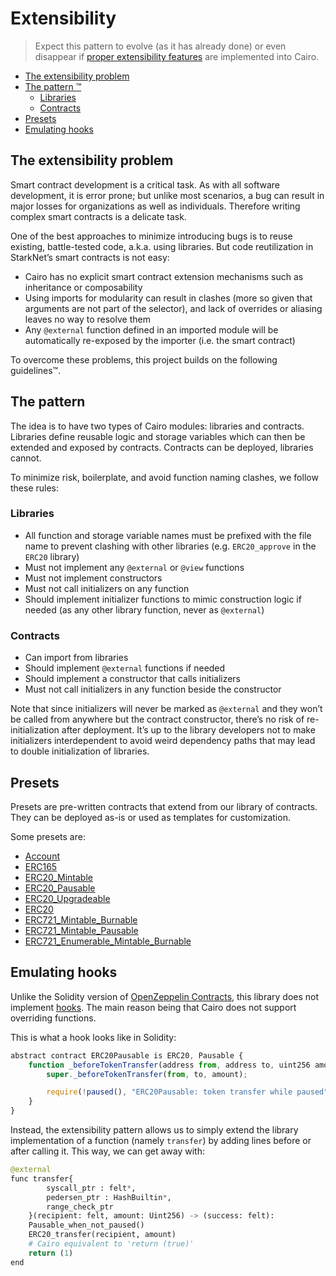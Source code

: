 # Extensibility

> Expect this pattern to evolve (as it has already done) or even disappear if [proper extensibility features](https://community.starknet.io/t/contract-extensibility-pattern/210/11?u=martriay) are implemented into Cairo.

* [The extensibility problem](#the-extensibility-problem)
* [The pattern ™️](#the-pattern)
  * [Libraries](#libraries)
  * [Contracts](#contracts)
* [Presets](#presets)
* [Emulating hooks](#emulating-hooks)

## The extensibility problem

Smart contract development is a critical task. As with all software development, it is error prone; but unlike most scenarios, a bug can result in major losses for organizations as well as individuals. Therefore writing complex smart contracts is a delicate task.

One of the best approaches to minimize introducing bugs is to reuse existing, battle-tested code, a.k.a. using libraries. But code reutilization in StarkNet’s smart contracts is not easy:

- Cairo has no explicit smart contract extension mechanisms such as inheritance or composability
- Using imports for modularity can result in clashes (more so given that arguments are not part of the selector), and lack of overrides or aliasing leaves no way to resolve them
- Any `@external` function defined in an imported module will be automatically re-exposed by the importer (i.e. the smart contract)

To overcome these problems, this project builds on the following guidelines™.

## The pattern

The idea is to have two types of Cairo modules: libraries and contracts. Libraries define reusable logic and storage variables which can then be extended and exposed by contracts. Contracts can be deployed, libraries cannot.

To minimize risk, boilerplate, and avoid function naming clashes, we follow these rules:

### Libraries

- All function and storage variable names must be prefixed with the file name to prevent clashing with other libraries (e.g. `ERC20_approve` in the `ERC20` library)
- Must not implement any `@external` or `@view` functions
- Must not implement constructors
- Must not call initializers on any function
- Should implement initializer functions to mimic construction logic if needed (as any other library function, never as `@external`)

### Contracts

- Can import from libraries
- Should implement `@external` functions if needed
- Should implement a constructor that calls initializers
- Must not call initializers in any function beside the constructor

Note that since initializers will never be marked as `@external` and they won’t be called from anywhere but the contract constructor, there’s no risk of re-initialization after deployment. It’s up to the library developers not to make initializers interdependent to avoid weird dependency paths that may lead to double initialization of libraries.

## Presets

Presets are pre-written contracts that extend from our library of contracts. They can be deployed as-is or used as templates for customization.

Some presets are:

- [Account](../openzeppelin/account/Account.cairo)
- [ERC165](../tests/mocks/ERC165.cairo)
- [ERC20_Mintable](../openzeppelin/token/erc20/ERC20_Mintable.cairo)
- [ERC20_Pausable](../openzeppelin/token/erc20/ERC20_Pausable.cairo)
- [ERC20_Upgradeable](../openzeppelin/token/erc20/ERC20_Upgradeable.cairo)
- [ERC20](../openzeppelin/token/erc20/ERC20.cairo)
- [ERC721_Mintable_Burnable](../openzeppelin/token/erc721/ERC721_Mintable_Burnable.cairo)
- [ERC721_Mintable_Pausable](../openzeppelin/token/erc721/ERC721_Mintable_Pausable.cairo)
- [ERC721_Enumerable_Mintable_Burnable](../openzeppelin/token/erc721_enum/ERC721_Enumerable_Mintable_Burnable.cairo)

## Emulating hooks

Unlike the Solidity version of [OpenZeppelin Contracts](https://github.com/OpenZeppelin/openzeppelin-contracts), this library does not implement [hooks](https://docs.openzeppelin.com/contracts/4.x/extending-contracts#using-hooks). The main reason being that Cairo does not support overriding functions.

This is what a hook looks like in Solidity:

```js
abstract contract ERC20Pausable is ERC20, Pausable {
    function _beforeTokenTransfer(address from, address to, uint256 amount) internal virtual override {
        super._beforeTokenTransfer(from, to, amount);

        require(!paused(), "ERC20Pausable: token transfer while paused");
    }
}
```

Instead, the extensibility pattern allows us to simply extend the library implementation of a function (namely `transfer`) by adding lines before or after calling it. This way, we can get away with:

```python
@external
func transfer{
        syscall_ptr : felt*, 
        pedersen_ptr : HashBuiltin*,
        range_check_ptr
    }(recipient: felt, amount: Uint256) -> (success: felt):
    Pausable_when_not_paused()
    ERC20_transfer(recipient, amount)
    # Cairo equivalent to 'return (true)'
    return (1)
end
```
